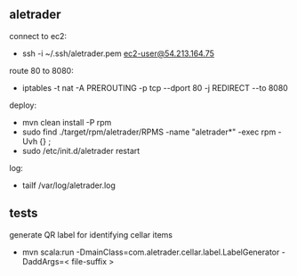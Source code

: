aletrader
---------

connect to ec2:
* ssh -i ~/.ssh/aletrader.pem ec2-user@54.213.164.75

route 80 to 8080:
* iptables -t nat -A PREROUTING -p tcp --dport 80 -j REDIRECT --to 8080

deploy:
* mvn clean install -P rpm
* sudo find ./target/rpm/aletrader/RPMS -name "aletrader*" -exec rpm -Uvh {} \;
* sudo /etc/init.d/aletrader restart

log:
* tailf /var/log/aletrader.log

tests
-----

generate QR label for identifying cellar items
* mvn scala:run -DmainClass=com.aletrader.cellar.label.LabelGenerator -DaddArgs=< file-suffix >
